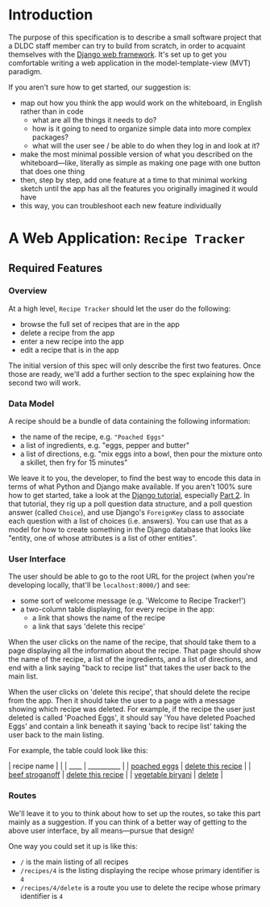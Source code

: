 # Introduction

The purpose of this specification is to describe a small software
project that a DLDC staff member can try to build from scratch, in
order to acquaint themselves with the [Django web
framework](https://www.djangoproject.com/).  It's set up to get you
comfortable writing a web application in the model-template-view (MVT)
paradigm.

If you aren't sure how to get started, our suggestion is:

* map out how you think the app would work on the whiteboard, in
  English rather than in code
  * what are all the things it needs to do?
  * how is it going to need to organize simple data into more complex
    packages?
  * what will the user see / be able to do when they log in and look
    at it?
* make the most minimal possible version of what you described on the
  whiteboard&mdash;like, literally as simple as making one page with one
  button that does one thing
* then, step by step, add one feature at a time to that minimal
  working sketch until the app has all the features you originally
  imagined it would have
* this way, you can troubleshoot each new feature individually

# A Web Application: `Recipe Tracker`

## Required Features

### Overview

At a high level, `Recipe Tracker` should let the user do the following:

* browse the full set of recipes that are in the app
* delete a recipe from the app
* enter a new recipe into the app
* edit a recipe that is in the app

The initial version of this spec will only describe the first two
features.  Once those are ready, we'll add a further section to the
spec explaining how the second two will work.

### Data Model

A recipe should be a bundle of data containing the following
information:

* the name of the recipe, e.g. `"Poached Eggs"`
* a list of ingredients, e.g. "eggs, pepper and butter"
* a list of directions, e.g. "mix eggs into a bowl, then pour the
  mixture onto a skillet, then fry for 15 minutes"

We leave it to you, the developer, to find the best way to encode this
data in terms of what Python and Django make available.  If you aren't
100% sure how to get started, take a look at the [Django
tutorial](https://docs.djangoproject.com/en/3.2/intro/), especially
[Part 2](https://docs.djangoproject.com/en/3.2/intro/tutorial02/).  In
that tutorial, they rig up a poll question data structure, and a poll
question answer (called `Choice`), and use Django's `ForeignKey` class
to associate each question with a list of choices (i.e. answers).  You
can use that as a model for how to create something in the Django
database that looks like "entity, one of whose attributes is a list of
other entities".

### User Interface

The user should be able to go to the root URL for the project (when
you're developing locally, that'll be `localhost:8000/`) and see:

* some sort of welcome message (e.g. 'Welcome to Recipe Tracker!')
* a two-column table displaying, for every recipe in the app:
  * a link that shows the name of the recipe
  * a link that says 'delete this recipe'

When the user clicks on the name of the recipe, that should take them
to a page displaying all the information about the recipe.  That page
should show the name of the recipe, a list of the ingredients, and a
list of directions, and end with a link saying "back to recipe list"
that takes the user back to the main list.

When the user clicks on 'delete this recipe', that should delete the
recipe from the app.  Then it should take the user to a page with a
message showing which recipe was deleted.  For example, if the recipe
the user just deleted is called 'Poached Eggs', it should say 'You
have deleted Poached Eggs' and contain a link beneath it saying 'back
to recipe list' taking the user back to the main listing.

For example, the table could look like this:

| recipe name            |                         |
| ____                   | __________              |
| [poached eggs](#)      | [delete this recipe](#) |
| [beef stroganoff](#)   | [delete this recipe](#) |
| [vegetable biryani](#) | [delete](#)             |
	

### Routes

We'll leave it to you to think about how to set up the routes, so take
this part mainly as a suggestion.  If you can think of a better way of
getting to the above user interface, by all means&mdash;pursue that
design!

One way you could set it up is like this:

* `/` is the main listing of all recipes
* `/recipes/4` is the listing displaying the recipe whose primary
  identifier is `4`
* `/recipes/4/delete` is a route you use to delete the recipe whose
  primary identifier is `4`
